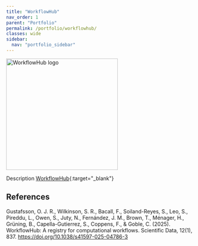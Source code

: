 ```yaml
---
title: "WorkflowHub"
nav_order: 1
parent: "Portfolio"
permalink: /portfolio/workflowhub/
classes: wide
sidebar:
  nav: "portfolio_sidebar"
---
```


<div style="display: flex; align-items: center; gap: 1em; margin-bottom: 1em;">
  <img src="{{ '/assets/images/logos/workflowhub.png' | relative_url }}" alt="WorkflowHub logo" style="width: 300px; height: auto;">
  <h2 style="margin: 0;"></h2>
</div>

Description [WorkflowHub](https://workflowhub.eu/){:target="_blank"}

## References

Gustafsson, O. J. R., Wilkinson, S. R., Bacall, F., Soiland-Reyes, S., Leo, S., Pireddu, L., Owen, S., Juty, N., Fernández, J. M., Brown, T., Ménager, H., Grüning, B., Capella-Gutierrez, S., Coppens, F., & Goble, C. (2025). WorkflowHub: A registry for computational workflows. Scientific Data, 12(1), 837. https://doi.org/10.1038/s41597-025-04786-3

